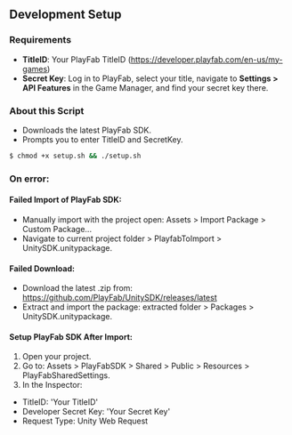 ## Development Setup
### Requirements
- **TitleID**: Your PlayFab TitleID (https://developer.playfab.com/en-us/my-games)
- **Secret Key**: Log in to PlayFab, select your title, navigate to **Settings > API Features** in the Game Manager, and find your secret key there.

### About this Script
- Downloads the latest PlayFab SDK.
- Prompts you to enter TitleID and SecretKey.

```bash
$ chmod +x setup.sh && ./setup.sh
```

### On error:
#### Failed Import of PlayFab SDK:
- Manually import with the project open: Assets > Import Package > Custom Package...
- Navigate to current project folder > PlayfabToImport > UnitySDK.unitypackage.

#### Failed Download:
- Download the latest .zip from: https://github.com/PlayFab/UnitySDK/releases/latest
- Extract and import the package: extracted folder > Packages > UnitySDK.unitypackage.

#### Setup PlayFab SDK After Import:
1. Open your project.
2. Go to: Assets > PlayFabSDK > Shared > Public > Resources > PlayFabSharedSettings.
3. In the Inspector:
- TitleID: 'Your TitleID'
- Developer Secret Key: 'Your Secret Key'
- Request Type: Unity Web Request

